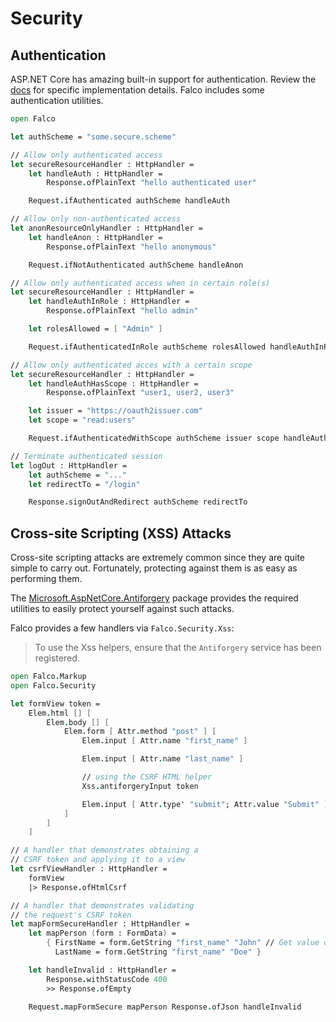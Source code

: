# Security

## Authentication

ASP.NET Core has amazing built-in support for authentication. Review the [docs](https://docs.microsoft.com/en-us/aspnet/core/security/authentication) for specific implementation details. Falco includes some authentication utilities.

```fsharp
open Falco

let authScheme = "some.secure.scheme"

// Allow only authenticated access
let secureResourceHandler : HttpHandler =
    let handleAuth : HttpHandler =
        Response.ofPlainText "hello authenticated user"

    Request.ifAuthenticated authScheme handleAuth

// Allow only non-authenticated access
let anonResourceOnlyHandler : HttpHandler =
    let handleAnon : HttpHandler =
        Response.ofPlainText "hello anonymous"

    Request.ifNotAuthenticated authScheme handleAnon

// Allow only authenticated access when in certain role(s)
let secureResourceHandler : HttpHandler =
    let handleAuthInRole : HttpHandler =
        Response.ofPlainText "hello admin"

    let rolesAllowed = [ "Admin" ]

    Request.ifAuthenticatedInRole authScheme rolesAllowed handleAuthInRole

// Allow only authenticated acces with a certain scope
let secureResourceHandler : HttpHandler =
    let handleAuthHasScope : HttpHandler =
        Response.ofPlainText "user1, user2, user3"

    let issuer = "https://oauth2issuer.com"
    let scope = "read:users"

    Request.ifAuthenticatedWithScope authScheme issuer scope handleAuthHasScope

// Terminate authenticated session
let logOut : HttpHandler =
    let authScheme = "..."
    let redirectTo = "/login"

    Response.signOutAndRedirect authScheme redirectTo
```

## Cross-site Scripting (XSS) Attacks

Cross-site scripting attacks are extremely common since they are quite simple to carry out. Fortunately, protecting against them is as easy as performing them.

The [Microsoft.AspNetCore.Antiforgery](https://docs.microsoft.com/en-us/aspnet/core/security/anti-request-forgery) package provides the required utilities to easily protect yourself against such attacks.

Falco provides a few handlers via `Falco.Security.Xss`:

> To use the Xss helpers, ensure that the `Antiforgery` service has been registered.

```fsharp
open Falco.Markup
open Falco.Security

let formView token =
    Elem.html [] [
        Elem.body [] [
            Elem.form [ Attr.method "post" ] [
                Elem.input [ Attr.name "first_name" ]

                Elem.input [ Attr.name "last_name" ]

                // using the CSRF HTML helper
                Xss.antiforgeryInput token

                Elem.input [ Attr.type' "submit"; Attr.value "Submit" ]
            ]
        ]
    ]

// A handler that demonstrates obtaining a
// CSRF token and applying it to a view
let csrfViewHandler : HttpHandler =
    formView
    |> Response.ofHtmlCsrf

// A handler that demonstrates validating
// the request's CSRF token
let mapFormSecureHandler : HttpHandler =
    let mapPerson (form : FormData) =
        { FirstName = form.GetString "first_name" "John" // Get value or return default value
          LastName = form.GetString "first_name" "Doe" }

    let handleInvalid : HttpHandler =
        Response.withStatusCode 400
        >> Response.ofEmpty

    Request.mapFormSecure mapPerson Response.ofJson handleInvalid
```